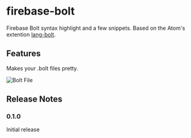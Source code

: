 # firebase-bolt

Firebase Bolt syntax highlight and a few snippets. Based on the Atom's extention [lang-bolt](https://github.com/mhartington/lang-bolt).

## Features

Makes your .bolt files pretty.

![Bolt File](https://raw.githubusercontent.com/ThadeuLuz/vsce-firebase-bolt/blob/master/image/snapshot.png)

## Release Notes

### 0.1.0

Initial release
